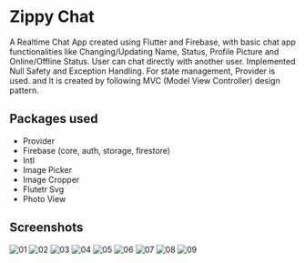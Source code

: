 
# Zippy Chat

A Realtime Chat App created using Flutter and Firebase, with basic chat app functionalities like Changing/Updating Name, Status, Profile Picture and Online/Offline Status. User can chat directly with another user. Implemented Null Safety and Exception Handling. For state management, Provider is used. and It is created by following MVC (Model View Controller) design pattern.


## Packages used

 - Provider
 - Firebase (core, auth, storage, firestore)
 - Intl
 - Image Picker
 - Image Cropper
 - Flutetr Svg
 - Photo View

## Screenshots

![01](https://user-images.githubusercontent.com/16263958/222074907-e70cf7e7-94eb-432a-8e1d-e320c0d4ed1d.png)
![02](https://user-images.githubusercontent.com/16263958/222074914-fa6cc736-9c7e-4480-b855-df744750bfd5.png)
![03](https://user-images.githubusercontent.com/16263958/222074921-08e06ad6-ad56-478a-9dfd-51ad8c0cc7c0.png)
![04](https://user-images.githubusercontent.com/16263958/222074924-a5eda26d-9a9b-4a62-a52a-dd1d8a6d575f.png)
![05](https://user-images.githubusercontent.com/16263958/222074929-936f6174-b5bf-42f7-bdff-3a783f6ab98e.png)
![06](https://user-images.githubusercontent.com/16263958/222074931-0548fcc2-a940-4739-991e-79dea094c788.png)
![07](https://user-images.githubusercontent.com/16263958/222074934-b82eebca-69e9-498c-a5d0-e2477903005d.png)
![08](https://user-images.githubusercontent.com/16263958/222074938-afcec31f-4cf7-4320-a16d-bbe4eb85bacb.png)
![09](https://user-images.githubusercontent.com/16263958/222074941-f2fbc729-e5da-4c27-9d9a-b56b90c44f54.png)
